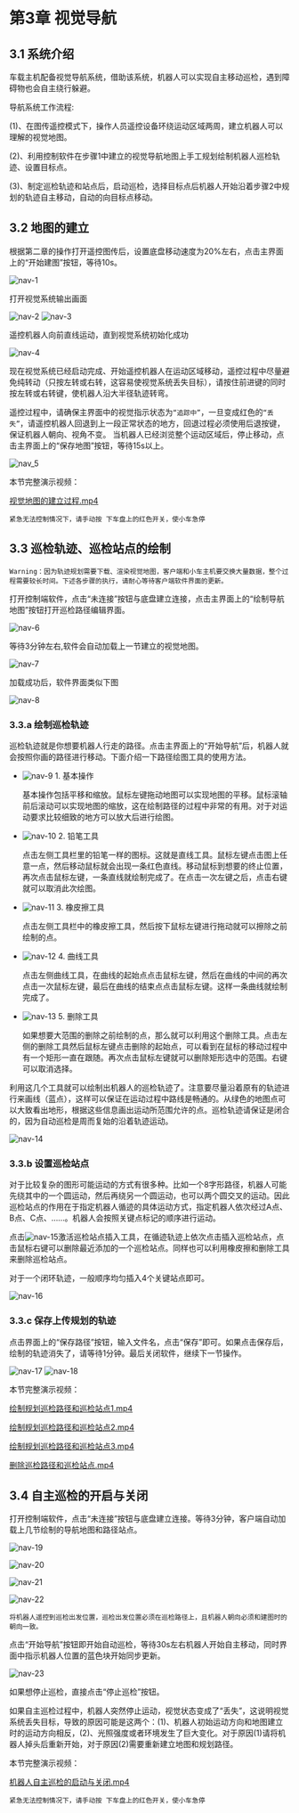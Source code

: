 # <a href="#" id="start"></a>第3章 视觉导航

## <a href="#" id="intro"></a>3.1 系统介绍

车载主机配备视觉导航系统，借助该系统，机器人可以实现自主移动巡检，遇到障碍物也会自主绕行躲避。

导航系统工作流程:

(1)、在图传遥控模式下，操作人员遥控设备环绕运动区域两周，建立机器人可以理解的视觉地图。

(2)、利用控制软件在步骤1中建立的视觉导航地图上手工规划绘制机器人巡检轨迹、设置目标点。

(3)、制定巡检轨迹和站点后，启动巡检，选择目标点后机器人开始沿着步骤2中规划的轨迹自主移动，自动的向目标点移动。

## <a href="#" id="create"></a>3.2 地图的建立

根据第二章的操作打开遥控图传后，设置底盘移动速度为20%左右，点击主界面上的“开始建图”按钮，等待10s。

![nav-1](/images/nav-1.png)

打开视觉系统输出画面

![nav-2](/images/nav-2.png)
![nav-3](/images/nav-3.png)

遥控机器人向前直线运动，直到视觉系统初始化成功

![nav-4](/images/nav_4.png)

现在视觉系统已经启动完成、开始遥控机器人在运动区域移动，遥控过程中尽量避免纯转动（只按左转或右转，这容易使视觉系统丢失目标），请按住前进键的同时按左转或右转键，使机器人沿大半径轨迹转弯。

遥控过程中，请确保主界面中的视觉指示状态为`“追踪中”`，一旦变成红色的`“丢失”`，请遥控机器人回退到上一段正常状态的地方，回退过程必须使用后退按键，保证机器人朝向、视角不变。
当机器人已经浏览整个运动区域后，停止移动，点击主界面上的“保存地图”按钮，等待15s以上。

![nav_5](/images/nav_5.png)

本节完整演示视频：

[视觉地图的建立过程.mp4](http://139.199.64.153/media/docs/nav/videos/4.mp4)

`紧急无法控制情况下，请手动按 下车盘上的红色开关，使小车急停`

## <a href="#" id="draw"></a>3.3 巡检轨迹、巡检站点的绘制

`Warning：因为轨迹规划需要下载、渲染视觉地图，客户端和小车主机要交换大量数据，整个过程需要较长时间。下述各步骤的执行，请耐心等待客户端软件界面的更新。`

打开控制端软件，点击“未连接”按钮与底盘建立连接，点击主界面上的“绘制导航地图”按钮打开巡检路径编辑界面。

![nav-6](/images/nav-6.png)

等待3分钟左右,软件会自动加载上一节建立的视觉地图。

![nav-7](/images/nav-7.png)

加载成功后，软件界面类似下图

![nav-8](/images/nav-8.png)

### <a href="#" id="draw-path"></a>3.3.a 绘制巡检轨迹

巡检轨迹就是你想要机器人行走的路径。点击主界面上的“开始导航”后，机器人就会按照你画的路径进行移动。下面介绍一下路径绘图工具的使用方法。

  - ![nav-9](/images/nav-9.png) 1. 基本操作

    基本操作包括平移和缩放。鼠标左键拖动地图可以实现地图的平移。鼠标滚轴前后滚动可以实现地图的缩放，这在绘制路径的过程中非常的有用。对于对运动要求比较细致的地方可以放大后进行绘图。
  - ![nav-10](/images/nav-10.png) 2. 铅笔工具

    点击左侧工具栏里的铅笔一样的图标。这就是直线工具。鼠标左键点击图上任意一点，然后移动鼠标就会出现一条红色直线。移动鼠标到想要的终止位置，再次点击鼠标左键，一条直线就绘制完成了。在点击一次左键之后，点击右键就可以取消此次绘图。
  - ![nav-11](/images/nav-11.png) 3. 橡皮擦工具

    点击左侧工具栏中的橡皮擦工具，然后按下鼠标左键进行拖动就可以擦除之前绘制的点。
  - ![nav-12](/images/nav-12.png) 4. 曲线工具

    点击左侧曲线工具，在曲线的起始点点击鼠标左键，然后在曲线的中间的再次点击一次鼠标左键，最后在曲线的结束点点击鼠标左键。这样一条曲线就绘制完成了。
  - ![nav-13](/images/nav-13.png) 5. 删除工具

    如果想要大范围的删除之前绘制的点，那么就可以利用这个删除工具。点击左侧的删除工具然后鼠标左键点击删除的起始点，可以看到在鼠标的移动过程中有一个矩形一直在跟随。再次点击鼠标左键就可以删除矩形选中的范围。右键可以取消选择。

利用这几个工具就可以绘制出机器人的巡检轨迹了。注意要尽量沿着原有的轨迹进行来画线（蓝点），这样可以保证在运动过程中路线是畅通的。从绿色的地图点可以大致看出地形，根据这些信息画出运动所范围允许的点。巡检轨迹请保证是闭合的，因为自动巡检是周而复始的沿着轨迹运动。

![nav-14](/images/nav-14.png)

### <a href="#" id="draw-station"></a>3.3.b 设置巡检站点

对于比较复杂的图形可能运动的方式有很多种。比如一个8字形路径，机器人可能先绕其中的一个圆运动，然后再绕另一个圆运动，也可以两个圆交叉的运动。因此巡检站点的作用在于指定机器人循迹的具体运动方式，指定机器人依次经过A点、B点、C点、……。机器人会按照关键点标记的顺序进行运动。

点击![nav-15](/images/nav-15.png)激活巡检站点插入工具，在循迹轨迹上依次点击插入巡检站点，点击鼠标右键可以删除最近添加的一个巡检站点。同样也可以利用橡皮擦和删除工具来删除巡检站点。

对于一个闭环轨迹，一般顺序均匀插入4个关键站点即可。

![nav-16](/images/nav-16.png)

### <a href="#" id="save-path"></a>3.3.c 保存上传规划的轨迹

点击界面上的“保存路径”按钮，输入文件名，点击“保存”即可。如果点击保存后，绘制的轨迹消失了，请等待1分钟。最后关闭软件，继续下一节操作。

![nav-17](/images/nav-17.png)
![nav-18](/images/nav-18.png)

本节完整演示视频：

[绘制规划巡检路径和巡检站点1.mp4](http://139.199.64.153/media/docs/nav/videos/5.mp4)

[绘制规划巡检路径和巡检站点2.mp4](http://139.199.64.153/media/docs/nav/videos/6.mp4)

[绘制规划巡检路径和巡检站点3.mp4](http://139.199.64.153/media/docs/nav/videos/7.mp4)

[删除巡检路径和巡检站点.mp4](http://139.199.64.153/media/docs/nav/videos/8.mp4)

## <a href="#" id="open-close"></a>3.4 自主巡检的开启与关闭

打开控制端软件，点击“未连接”按钮与底盘建立连接。等待3分钟，客户端自动加载上几节绘制的导航地图和路径站点。

![nav-19](/images/nav-19.png)

![nav-20](/images/nav-20.png)

![nav-21](/images/nav-21.png)

![nav-22](/images/nav-22.png)

`将机器人遥控到巡检出发位置，巡检出发位置必须在巡检路径上，且机器人朝向必须和建图时的朝向一致。`

点击“开始导航”按钮即开始自动巡检，等待30s左右机器人开始自主移动，同时界面中指示机器人位置的蓝色块开始同步更新。

![nav-23](/images/nav-23.png)

如果想停止巡检，直接点击“停止巡检”按钮。

如果自主巡检过程中，机器人突然停止运动，视觉状态变成了“丢失”，这说明视觉系统丢失目标，导致的原因可能是这两个：(1)、机器人初始运动方向和地图建立时的运动方向相反，(2)、光照强度或者环境发生了巨大变化。对于原因(1)请将机器人掉头后重新开始，对于原因(2)需要重新建立地图和规划路径。

本节完整演示视频：

[机器人自主巡检的启动与关闭.mp4](http://139.199.64.153/media/docs/nav/videos/9.mp4)

`紧急无法控制情况下，请手动按 下车盘上的红色开关，使小车急停`
